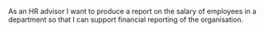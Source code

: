 As an HR advisor I want to produce a report on the salary of employees in a department so that I can support financial reporting of the organisation.